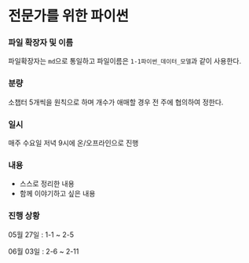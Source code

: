 # 전문가를 위한 파이썬

### 파일 확장자 및 이름

파일확장자는 `md`으로 통일하고 파일이름은 `1-1파이썬_데이터_모델`과 같이 사용한다.



### 분량

소챕터 5개씩을 원칙으로 하며 개수가 애매할 경우 전 주에 협의하여 정한다.



### 일시

매주 수요일 저녁 9시에 온/오프라인으로 진행



### 내용

* 스스로 정리한 내용
* 함께 이야기하고 싶은 내용



### 진행 상황

05월 27일 : 1-1 ~ 2-5

06월 03일 :  2-6 ~ 2-11

